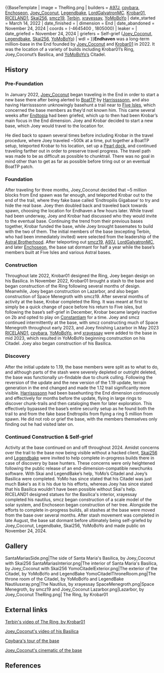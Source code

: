 {{BaseTemplate
| image = TheRing.png
| builders =  [A97J](https://2b2t.miraheze.org/wiki/A97J), [cpybara](https://2b2t.miraheze.org/wiki/cpybara), [Enchoseon](https://2b2t.miraheze.org/wiki/Enchoseon), [Joey_Coconut](https://2b2t.miraheze.org/wiki/Joey_Coconut), [Legendbake](https://2b2t.miraheze.org/wiki/Legendbake), [LordGalvatronMC](https://2b2t.miraheze.org/wiki/LordGalvatronMC). [Krobar01](https://2b2t.miraheze.org/wiki/Krobar01), [RICELAND1](https://2b2t.miraheze.org/wiki/RICELAND1), [Skai256](https://2b2t.miraheze.org/wiki/Skai256), [smcz19](https://2b2t.miraheze.org/wiki/smcz19), [Terbin](https://2b2t.miraheze.org/wiki/Terbin), [xrayessay](https://2b2t.miraheze.org/wiki/xrayessay), [YoMoBoYo](https://2b2t.miraheze.org/wiki/YoMoBoYo)
| date_started = March 14, 2022
| date_finished =
| dimension = End
| date_abandoned = November 24, 2024
| coords = (-4645400 , 1805000)
| leaker =
| date_griefed = November 24, 2024
| griefers = Self-grief ([Joey_Coconut](https://2b2t.miraheze.org/wiki/Joey_Coconut), [Legendbake](https://2b2t.miraheze.org/wiki/Legendbake), [Skai256](https://2b2t.miraheze.org/wiki/Skai256), [YoMoBoYo](https://2b2t.miraheze.org/wiki/YoMoBoYo))
| wdl =
}}**Endhaven** was a long-term million-base in the End founded by [Joey_Coconut](https://2b2t.miraheze.org/wiki/Joey_Coconut) and [Krobar01](https://2b2t.miraheze.org/wiki/Krobar01) in 2022. It was the location of a variety of builds including Krobar01’s Ring, Joey_Coconut’s Basilica, and [YoMoBoYo’s](https://2b2t.miraheze.org/wiki/YoMoBoYo) Citadel.
## History
### Pre-Foundation
In January 2022, [Joey_Coconut](https://2b2t.miraheze.org/wiki/Joey_Coconut) began traveling in the End in order to start a new base there after being alerted to [BoatTP](https://2b2t.miraheze.org/wiki/BoatTP) by [Harrissssonn](https://2b2t.miraheze.org/wiki/Harrissssonn), and also having Harrissssonn unknowingly basehunt a trail near to [Five Isles](https://2b2t.miraheze.org/wiki/Five_Isles), which concerned the base members as they’d not known him. This came several weeks after [Endtopia](https://2b2t.miraheze.org/wiki/Endtopia) had been griefed, which up to then had been Krobar’s main focus in the End dimension. Joey and Krobar decided to start a new base, which Joey would travel to the location for.

He died back to spawn several times before including Krobar in the travel procedure, where Joey traveled ~500k at a time, put together a BoatTP setup, teleported Krobar to his location, set up a [Pearl dock](https://2b2t.miraheze.org/wiki/Ender_pearl_loading), and continued traveling farther out in order to preserve travel progress. The travel path was made to be as difficult as possible to chunktrail. There was no goal in mind other than to get as far as possible before tiring out or an eventual BoatTP patch.

### Foundation
After traveling for three months, Joey_Coconut decided that ~5 million blocks from End spawn was far enough, and teleported Krobar out to the end of the trail, where they fake base called ‘Endtropilis Gigabase’ to try and hide the real base. Joey then doubled back and traveled back towards spawn, choosing the location for Endhaven a few hours later. While travel had been underway, Joey and Krobar had discussed who they would invite to the eventual base. Continuing the trend from their previous bases together, Krobar funded the base, while Joey brought basemates to build with the two of them. The initial members of the base (excepting Terbin, who had been immediately invited) were selected from the leadership of the [Astral Brotherhood](https://2b2t.miraheze.org/wiki/Astral_Brotherhood). After teleporting out [smcz19](https://2b2t.miraheze.org/wiki/smcz19), [A97J](https://2b2t.miraheze.org/wiki/A97J), [LordGalvatronMC](https://2b2t.miraheze.org/wiki/LordGalvatronMC), and later [Enchoseon](https://2b2t.miraheze.org/wiki/Enchoseon), the base sat dormant for half a year while the base’s members built at Five Isles and various Astral bases.

### Construction
Throughout late 2022, Krobar01 designed the Ring, Joey began design on his Basilica.
In November 2022, Krobar01 brought a stash to the base and began construction of the Ring following several months of design. Meanwhile, Joey began construction on Lazarbor, and also began construction of Space Menegroth with smcz19.
After several months of activity at the base, Krobar completed the Ring.  It was meant at first to simply be a quick change of pace before his return to Five isles, but following the base’s self-grief in December, Krobar became largely inactive on 2b and opted to play on [Constantiam](https://2b2t.miraheze.org/wiki/Constantiam) for a time. Joey and smcz continued intermittently at the base, with smcz constructing much of Space Menegroth throughout early 2023, and Joey finishing Lazarbor in May 2023
[RICELAND1](https://2b2t.miraheze.org/wiki/RICELAND1), [cpybara](https://2b2t.miraheze.org/wiki/cpybara), [YoMoBoYo](https://2b2t.miraheze.org/wiki/YoMoBoYo), and [xrayessay](https://2b2t.miraheze.org/wiki/xrayessay) were added to the base in mid 2023, which resulted in YoMoBoYo beginning construction on his Citadel. Joey also began construction of his Basilica.

### Discovery
After the initial update to 1.19, the base members were split as to what to do, and although parts of the stash were severely depleted or outright deleted, the base was functionally un-findable due to chunk culling. Following the reversion of the update and the new version of the 1.19 update, terrain generation in the end changed and made the 1.12 trail significantly more visible.
[Harrissssonn](https://2b2t.miraheze.org/wiki/Harrissssonn) had been basehunting the End dimension continuously and effectively for months before the update, flying in large rings to discover chunk-trails and then cataloging them for later exploration. This effectively bypassed the base’s entire security setup as he found both the trail to and from the fake base Endtropilis from flying a ring 5 million from spawn. He did not rob or grief the base, with the members themselves only finding out he had visited later on.

### Continued Construction & Self-grief
Activity at the base continued on and off throughout 2024. Amidst concerns over the trail to the base now being visible without a hacked client, [Skai256](https://2b2t.miraheze.org/wiki/Skai256) and [Legendbake](https://2b2t.miraheze.org/wiki/Legendbake) were invited to help complete in-progress builds there in case of discovery by base hunters. These concerns were only heightened following the public release of an end-dimension-compatible newchunks software.
With Skai and LegendBake’s help, YoMo’s Citadel and Joey’s Basilica were completed. YoMo has since stated that his Citadel was just much Bake's as it is his due to his efforts, whereas Joey has since stated that his Basilica wouldn't have been possible without Skai's help. RICELAND1 designed statues for the Basilica's interior, xrayessay completed his nautilus, smcz began construction of a scale model of the solar system, and Enchoseon began construction of her tree. Alongside the efforts to complete in-progress builds, all stashes at the base were moved from the base over several months. After stash movement was completed in late August, the base sat dormant before ultimately being self-griefed by Joey_Coconut, Legendbake, Skai256, YoMoBoYo and made public on November 24, 2024.

## Gallery
<gallery widths="300px">
SantaMariasSide.png|The side of Santa Maria's Basilica, by Joey_Coconut with Skai256
SantaMariasInterior.png|The interior of Santa Maria's Basilica, by Joey_Coconut with Skai256
YomoCitadelExterior.png|The exterior of the Citadel, by YoMoBoYo and LegendBake
YomoCitadelThroneRoom.png|The throne room of the Citadel, by YoMoBoYo and LegendBake
Nautilusxray.png|The Nautilus, by xrayessay
SpaceMenegroth.png|Space Menegroth, by smcz19 and Joey_Coconut
Lazarbor.png|Lazarbor, by Joey_Coconut
TheRing.png| The Ring, by Krobar01
</gallery>

## External links
[Terbin's video of The Ring, by Krobar01](https://www.youtube.com/watch?v=X1-68NOorNE&ab_channel=Terbin)

[Joey_Coconut's video of his Basilica](https://www.youtube.com/watch?v=AkSZQ22huFs&ab_channel=AstralBrotherhood)

[Cpybara's tour of the base](https://www.youtube.com/watch?v=Kb2YE-wtAVQ&ab_channel=Capybara)

[Joey_Coconut's cinematic of the base](https://www.youtube.com/watch?v=mbOgA1NrI_w&ab_channel=AstralBrotherhood)

## References